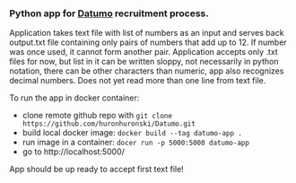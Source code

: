 <h3>Python app for <u>Datumo</u> recruitment process.</h3>

Application takes text file with list of numbers as an input and serves back output.txt file containing only pairs 
of numbers that add up to 12. If number was once used, it cannot form another pair. Application accepts only .txt files
for now, but list in it can be written sloppy, not necessarily in python notation, there can be other characters than 
numeric, app also recognizes decimal numbers. Does not yet read more than one line from text file.

To run the app in docker container:
- clone remote github repo with `git clone https://github.com/huronhuronski/Datumo.git`
- build local docker image: `docker build --tag datumo-app .`
- run image in a container: `docer run -p 5000:5000 datumo-app`
- go to http://localhost:5000/

App should be up ready to accept first text file!

